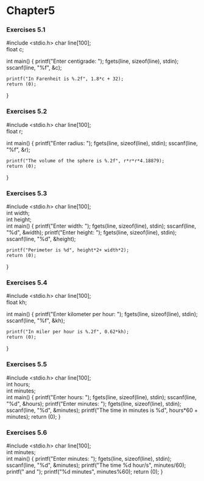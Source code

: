 # Chapter5
### Exercises 5.1
#include <stdio.h>
char  line[100];   
float c;   

int main()
{
    printf("Enter centigrade: ");
    fgets(line, sizeof(line), stdin);
    sscanf(line, "%f", &c);

    printf("In Farenheit is %.2f", 1.8*c + 32);
    return (0);
}
### Exercises 5.2
#include <stdio.h>
char  line[100];   
float r;   

int main()
{
    printf("Enter radius: ");
    fgets(line, sizeof(line), stdin);
    sscanf(line, "%f", &r);

    printf("The volume of the sphere is %.2f", r*r*r*4.18879);
    return (0);
}
### Exercises 5.3
#include <stdio.h>
char  line[100];   
int   width;   
int   height;   
int main()
{
    printf("Enter width: ");
    fgets(line, sizeof(line), stdin);
    sscanf(line, "%d", &width);
    printf("Enter height: ");
    fgets(line, sizeof(line), stdin);
    sscanf(line, "%d", &height);
    
    printf("Perimeter is %d", height*2+ width*2);
    return (0);
}
### Exercises 5.4
#include <stdio.h>
char  line[100];   
float kh;   

int main()
{
    printf("Enter kilometer per hour: ");
    fgets(line, sizeof(line), stdin);
    sscanf(line, "%f", &kh);

    printf("In miler per hour is %.2f", 0.62*kh);
    return (0);
}
### Exercises 5.5
#include <stdio.h>
char  line[100];   
int   hours;   
int   minutes;   
int main()
{
    printf("Enter hours: ");
    fgets(line, sizeof(line), stdin);
    sscanf(line, "%d", &hours);
    printf("Enter minutes: ");
    fgets(line, sizeof(line), stdin);
    sscanf(line, "%d", &minutes);
    printf("The time in minutes is %d", hours*60 + minutes);
    return (0);
}
### Exercises 5.6
#include <stdio.h>
char  line[100];      
int   minutes;   
int main()
{
    printf("Enter minutes: ");
    fgets(line, sizeof(line), stdin);
    sscanf(line, "%d", &minutes);
    printf("The time %d hour/s", minutes/60);
    printf(" and ");
    printf("%d minutes", minutes%60);
    return (0);
}
